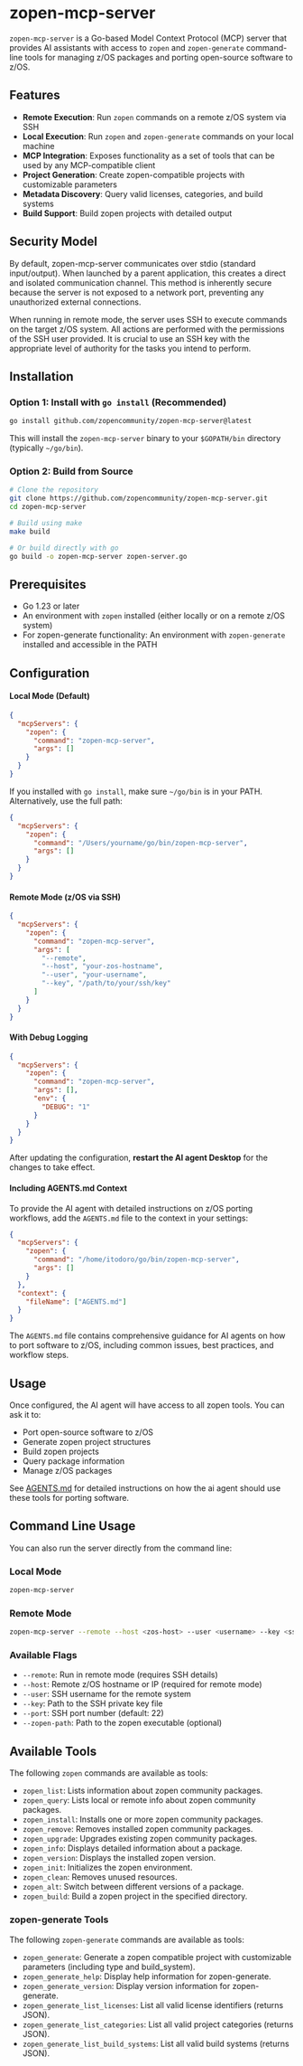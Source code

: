 # zopen-mcp-server

`zopen-mcp-server` is a Go-based Model Context Protocol (MCP) server that provides AI assistants  with access to `zopen` and `zopen-generate` command-line tools for managing z/OS packages and porting open-source software to z/OS.

## Features

- **Remote Execution**: Run `zopen` commands on a remote z/OS system via SSH
- **Local Execution**: Run `zopen` and `zopen-generate` commands on your local machine
- **MCP Integration**: Exposes functionality as a set of tools that can be used by any MCP-compatible client
- **Project Generation**: Create zopen-compatible projects with customizable parameters
- **Metadata Discovery**: Query valid licenses, categories, and build systems
- **Build Support**: Build zopen projects with detailed output

## Security Model

By default, zopen-mcp-server communicates over stdio (standard input/output). When launched by a parent application, this creates a direct and isolated communication channel. This method is inherently secure because the server is not exposed to a network port, preventing any unauthorized external connections.

When running in remote mode, the server uses SSH to execute commands on the target z/OS system. All actions are performed with the permissions of the SSH user provided. It is crucial to use an SSH key with the appropriate level of authority for the tasks you intend to perform.

## Installation

### Option 1: Install with `go install` (Recommended)

```sh
go install github.com/zopencommunity/zopen-mcp-server@latest
```

This will install the `zopen-mcp-server` binary to your `$GOPATH/bin` directory (typically `~/go/bin`).

### Option 2: Build from Source

```sh
# Clone the repository
git clone https://github.com/zopencommunity/zopen-mcp-server.git
cd zopen-mcp-server

# Build using make
make build

# Or build directly with go
go build -o zopen-mcp-server zopen-server.go
```

## Prerequisites

- Go 1.23 or later
- An environment with `zopen` installed (either locally or on a remote z/OS system)
- For zopen-generate functionality: An environment with `zopen-generate` installed and accessible in the PATH

## Configuration


#### Local Mode (Default)

```json
{
  "mcpServers": {
    "zopen": {
      "command": "zopen-mcp-server",
      "args": []
    }
  }
}
```

If you installed with `go install`, make sure `~/go/bin` is in your PATH. Alternatively, use the full path:

```json
{
  "mcpServers": {
    "zopen": {
      "command": "/Users/yourname/go/bin/zopen-mcp-server",
      "args": []
    }
  }
}
```

#### Remote Mode (z/OS via SSH)

```json
{
  "mcpServers": {
    "zopen": {
      "command": "zopen-mcp-server",
      "args": [
        "--remote",
        "--host", "your-zos-hostname",
        "--user", "your-username",
        "--key", "/path/to/your/ssh/key"
      ]
    }
  }
}
```

#### With Debug Logging

```json
{
  "mcpServers": {
    "zopen": {
      "command": "zopen-mcp-server",
      "args": [],
      "env": {
        "DEBUG": "1"
      }
    }
  }
}
```

After updating the configuration, **restart the AI agent Desktop** for the changes to take effect.

#### Including AGENTS.md Context

To provide the AI agent with detailed instructions on z/OS porting workflows, add the `AGENTS.md` file to the context in your settings:

```json
{
  "mcpServers": {
    "zopen": {
      "command": "/home/itodoro/go/bin/zopen-mcp-server",
      "args": []
    }
  },
  "context": {
    "fileName": ["AGENTS.md"]
  }
}
```

The `AGENTS.md` file contains comprehensive guidance for AI agents on how to port software to z/OS, including common issues, best practices, and workflow steps.

## Usage

Once configured, the AI agent will have access to all zopen tools. You can ask it to:

- Port open-source software to z/OS
- Generate zopen project structures
- Build zopen projects
- Query package information
- Manage z/OS packages

See [AGENTS.md](AGENTS.md) for detailed instructions on how the ai agent should use these tools for porting software.

## Command Line Usage

You can also run the server directly from the command line:

### Local Mode

```sh
zopen-mcp-server
```

### Remote Mode

```sh
zopen-mcp-server --remote --host <zos-host> --user <username> --key <ssh-key-path>
```

### Available Flags

- `--remote`: Run in remote mode (requires SSH details)
- `--host`: Remote z/OS hostname or IP (required for remote mode)
- `--user`: SSH username for the remote system
- `--key`: Path to the SSH private key file
- `--port`: SSH port number (default: 22)
- `--zopen-path`: Path to the zopen executable (optional)

## Available Tools

The following `zopen` commands are available as tools:

- `zopen_list`: Lists information about zopen community packages.
- `zopen_query`: Lists local or remote info about zopen community packages.
- `zopen_install`: Installs one or more zopen community packages.
- `zopen_remove`: Removes installed zopen community packages.
- `zopen_upgrade`: Upgrades existing zopen community packages.
- `zopen_info`: Displays detailed information about a package.
- `zopen_version`: Displays the installed zopen version.
- `zopen_init`: Initializes the zopen environment.
- `zopen_clean`: Removes unused resources.
- `zopen_alt`: Switch between different versions of a package.
- `zopen_build`: Build a zopen project in the specified directory.

### zopen-generate Tools

The following `zopen-generate` commands are available as tools:

- `zopen_generate`: Generate a zopen compatible project with customizable parameters (including type and build_system).
- `zopen_generate_help`: Display help information for zopen-generate.
- `zopen_generate_version`: Display version information for zopen-generate.
- `zopen_generate_list_licenses`: List all valid license identifiers (returns JSON).
- `zopen_generate_list_categories`: List all valid project categories (returns JSON).
- `zopen_generate_list_build_systems`: List all valid build systems (returns JSON).

